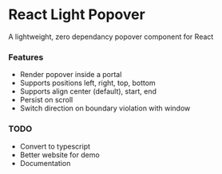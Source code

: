 # React Light Popover

A lightweight, zero dependancy popover component for React

### Features

- Render popover inside a portal
- Supports positions left, right, top, bottom
- Supports align center (default), start, end
- Persist on scroll
- Switch direction on boundary violation with window

### TODO

- Convert to typescript
- Better website for demo
- Documentation
